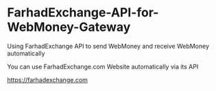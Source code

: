 # FarhadExchange-API-for-WebMoney-Gateway
Using FarhadExchange API to send WebMoney and receive WebMoney automatically

You can use FarhadExchange.com Website automatically via its API

https://farhadexchange.com

